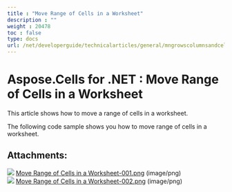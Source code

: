 ```yaml
---
title : "Move Range of Cells in a Worksheet" 
description : "" 
weight : 20478 
toc : false
type: docs
url: /net/developerguide/technicalarticles/general/mngrowscolumnsandcells/move+range+of+cells+in+a+worksheet/
---
```


# Aspose.Cells for .NET : Move Range of Cells in a Worksheet


This article shows how to move a range of cells in a worksheet.

The following code sample shows you how to move range of cells in a worksheet.

## Attachments:

![](https://docs2.aspose.com/cells/net/images/icons/bullet_blue.gif) [Move Range of Cells in a Worksheet-001.png](https://docs2.aspose.com/cells/net/attachments/5017626/5112257.png) (image/png)  
![](https://docs2.aspose.com/cells/net/images/icons/bullet_blue.gif) [Move Range of Cells in a Worksheet-002.png](https://docs2.aspose.com/cells/net/attachments/5017626/5112254.png) (image/png)  

